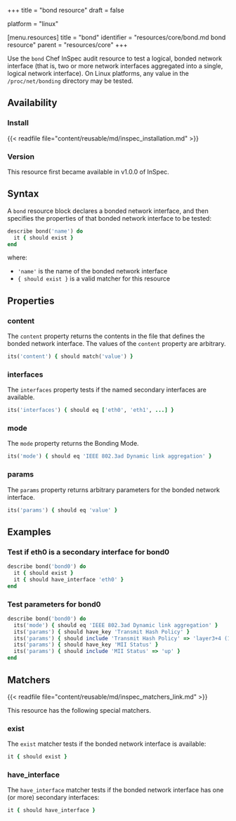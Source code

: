 +++
title = "bond resource"
draft = false

platform = "linux"

[menu.resources]
    title = "bond"
    identifier = "resources/core/bond.md bond resource"
    parent = "resources/core"
+++

Use the `bond` Chef InSpec audit resource to test a logical, bonded network interface (that is, two or more network interfaces aggregated into a single, logical network interface). On Linux platforms, any value in the `/proc/net/bonding` directory may be tested.

## Availability

### Install

{{< readfile file="content/reusable/md/inspec_installation.md" >}}

### Version

This resource first became available in v1.0.0 of InSpec.

## Syntax

A `bond` resource block declares a bonded network interface, and then specifies the properties of that bonded network interface to be tested:

```ruby
describe bond('name') do
  it { should exist }
end
```

where:

- `'name'` is the name of the bonded network interface
- `{ should exist }` is a valid matcher for this resource

## Properties

### content

The `content` property returns the contents in the file that defines the bonded network interface. The values of the `content` property are arbitrary.

```ruby
its('content') { should match('value') }
```

### interfaces

The `interfaces` property tests if the named secondary interfaces are available.

```ruby
its('interfaces') { should eq ['eth0', 'eth1', ...] }
```

### mode

The `mode` property returns the Bonding Mode.

```ruby
its('mode') { should eq 'IEEE 802.3ad Dynamic link aggregation' }
```

### params

The `params` property returns arbitrary parameters for the bonded network interface.

```ruby
its('params') { should eq 'value' }
```

## Examples

### Test if eth0 is a secondary interface for bond0

```ruby
describe bond('bond0') do
  it { should exist }
  it { should have_interface 'eth0' }
end
```

### Test parameters for bond0

```ruby
describe bond('bond0') do
  its('mode') { should eq 'IEEE 802.3ad Dynamic link aggregation' }
  its('params') { should have_key 'Transmit Hash Policy' }
  its('params') { should include 'Transmit Hash Policy' => 'layer3+4 (1)' }
  its('params') { should have_key 'MII Status' }
  its('params') { should include 'MII Status' => 'up' }
end
```

## Matchers

{{< readfile file="content/reusable/md/inspec_matchers_link.md" >}}

This resource has the following special matchers.

### exist

The `exist` matcher tests if the bonded network interface is available:

```ruby
it { should exist }
```

### have_interface

The `have_interface` matcher tests if the bonded network interface has one (or more) secondary interfaces:

```ruby
it { should have_interface }
```
